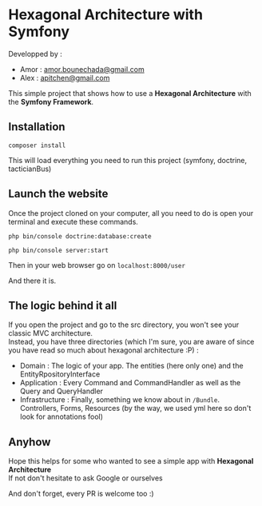 Hexagonal Architecture with Symfony
=========

Developped by :
* Amor : amor.bounechada@gmail.com
* Alex : apitchen@gmail.com

This simple project that shows how to use a **Hexagonal Architecture** with the **Symfony Framework**.

Installation
-----

`composer install`

This will load everything you need to run this project (symfony, doctrine, tacticianBus) 

Launch the website
------

Once the project cloned on your computer, all you need to do is open your terminal
and execute these commands.

`php bin/console doctrine:database:create`

`php bin/console server:start`

Then in your web browser go on `localhost:8000/user`

And there it is.

The logic behind it all
------

If you open the project and go to the src directory, you won't see your classic MVC architecture.  
Instead, you have three directories (which I'm sure, you are aware of since you have read so much 
about hexagonal architecture :P) :  
* Domain : The logic of your app. The entities (here only one) and the EntityRpositoryInterface
* Application : Every Command and CommandHandler as well as the Query and QueryHandler
* Infrastructure : Finally, something we know about in `/Bundle`.  
Controllers, Forms, Resources (by the way, we used yml here so don't look for annotations fool)

Anyhow
-----
Hope this helps for some who wanted to see a simple app with **Hexagonal Architecture**  
If not don't hesitate to ask Google or ourselves

And don't forget, every PR is welcome too :)
